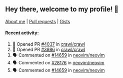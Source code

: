 ## Hey there, welcome to my profile! 👋

[About me](https://seandewar.github.io/)
 | [Pull requests](https://github.com/search?p=1&q=author%3Aseandewar+is%3Apr)
 | [Gists](https://gist.github.com/seandewar)

#### Recent activity:

<!--START_SECTION:activity-->
1. 💪 Opened PR [#4037](https://github.com/crawl/crawl/pull/4037) in [crawl/crawl](https://github.com/crawl/crawl)
2. 💪 Opened PR [#3986](https://github.com/crawl/crawl/pull/3986) in [crawl/crawl](https://github.com/crawl/crawl)
3. 🗣 Commented on [#14659](https://github.com/neovim/neovim/pull/14659#issuecomment-2040403227) in [neovim/neovim](https://github.com/neovim/neovim)
4. 🗣 Commented on [#28176](https://github.com/neovim/neovim/pull/28176#issuecomment-2040317458) in [neovim/neovim](https://github.com/neovim/neovim)
5. 🗣 Commented on [#14659](https://github.com/neovim/neovim/pull/14659#issuecomment-2040278882) in [neovim/neovim](https://github.com/neovim/neovim)
<!--END_SECTION:activity-->

